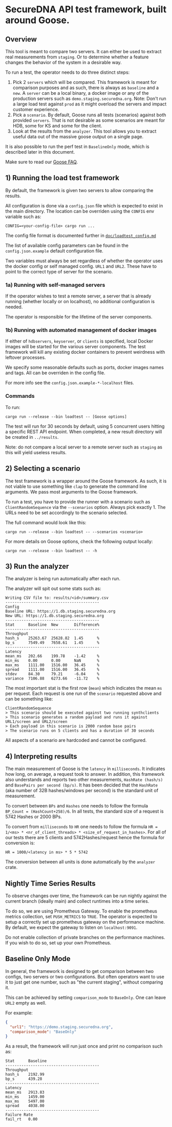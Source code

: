 # SecureDNA API test framework, built around Goose.

##  Overview

This tool is meant to compare two servers.
It can either be used to extract real measurements from `staging`.
Or to determine whether a feature changes the behavior of the system in a desirable way.

To run a test, the operator needs to do three distinct steps:
1) Pick 2 `servers` which will be compared. 
This framework is meant for comparison purposes and as such, there is always as `baseline` and a `new`.
A `server` can be a local binary, a docker image or any of the production servers such as `demo.staging.securedna.org`. 
Note: Don't run a large load test against `prod` as it might overload the servers and impact customer experience. 
2) Pick a `scenario`.
By default, Goose runs all tests (scenarios) against both provided `servers`.
That is not desirable as some scenarios are meant for HDB, some for KS and some for the client.
3) Look at the results from the `analyzer`.
This tool allows you to extract useful data out of the massive goose output on a single page.

It is also possible to run the perf test in `BaselineOnly` mode, which is described later in this document.

Make sure to read our [Goose FAQ](doc/goose_faq.md).

## 1) Running the load test framework

By default, the framework is given two servers to allow comparing the results.

All configuration is done via a `config.json` file which is expected to exist in the main directory.
The location can be overriden using the `CONFIG` env variable such as:
```
CONFIG=<your-config-file> cargo run ...
```

The config file format is documented further in [`doc/loadtest_config.md`](doc/loadtest_config.md)

The list of available config parameters can be found in the `config.json.example` default configuration file.

Two variables must always be set regardless of whether the operator uses the docker config or self managed config.
`URL1` and `URL2`.
These have to point to the correct type of server for the scenario.

### 1a) Running with self-managed servers

If the operator wishes to test a remote server, a server that is already running (whether locally or on localhost),
no additional configuration is needed.

The operator is responsible for the lifetime of the server components.

### 1b) Running with automated management of docker images

If either of `hdbservers`, `keyserver`, or `clients` is specified, local Docker images will be started for the various server components.
The test framework will kill any existing docker containers to prevent weirdness with leftover processes.

We specify some reasonable defaults such as ports, docker images names and tags.
All can be overriden in the config file.

For more info see the `config.json.example-*-localhost` files.

### Commands

To run: 
```
cargo run --release --bin loadtest -- [Goose options]
```

The test will run for 30 seconds by default, using 5 concurrent users hitting a specific REST API endpoint.
When completed, a new result directory will be created in `../results`.

Note: do not compare a local server to a remote server such as `staging` as this will yield useless results.

## 2) Selecting a scenario

The test framework is a wrapper around the Goose framework.
As such, it is not viable to use something like `clap` to generate the command line arguments.
We pass most arguments to the Goose framework.

To run a test, you have to provide the runner with a scenario such as `ClientRandomSequence` via the `--scenarios` option.
Always pick exactly 1.
The URLs need to be set accordingly to the scenario selected.


The full command would look like this:
```
cargo run --release --bin loadtest -- --scenarios <scenario>
```

For more details on Goose options, check the following output locally:

```
cargo run --release --bin loadtest -- -h
```

## 3) Run the analyzer
The analyzer is being run automatically after each run.

The analyzer will spit out some stats such as:
```
Writing CSV file to: results/<id>/summary.csv
-----------------------------------------
Config
Baseline URL: https://1.db.staging.securedna.org
New URL: https://1.db.staging.securedna.org
-----------------------------------------
Stat      Baseline  New       Difference%
-----------------------------------------
Throughput
hash_s    25263.67  25628.82  1.45      %
bp_s      7549.49   7658.61   1.45      %
-----------------------------------------
Latency
mean_ms   202.66    199.78    -1.42     %
min_ms    0.00      0.00      NaN       %
max_ms    1111.00   1516.00   36.45     %
spread    1111.00   1516.00   36.45     %
stdev     84.30     79.21     -6.04     %
variance  7106.88   6273.66   -11.72    %

```

The most important stat is the first row (`mean`) which indicates the mean `ms` per request.
Each request is one run of the `scenario` requested above and can be something like:

```
ClientRandomSequence
> This scenario should be executed against two running synthclients
> This scenario generates a random payload and runs it against URL1/screen and URL2/screen
> Each payload in this scenario is 2000 random base pairs
> The scenario runs on 5 clients and has a duration of 30 seconds
```

All aspects of a scenario are hardcoded and cannot be configured.

## 4) Interpreting results

The main measurement of Goose is the `latency` in `milliseconds`.
It indicates how long, on average, a request took to answer.
In addition, this framework also understands and reports two other measurements, `HashRate (hash/s)` and `BasePairs per second (bp/s)`.
It has been decided that the `HashRate` (aka number of 32B hashes/windows per second) is the standard unit of measurement.

To convert between `BPs` and `Hashes` one needs to follow the formula `BP_Count = (HashCount+258)/6`.
In all tests, the standard size of a request is 5742 Hashes or 2000 BPs.

To convert from `milliseconds` to `HR` one needs to follow the formula `HR = 1/<ms> * <nr_of_client_threads> * <size_of_request_in_hashes>`.
For all of our tests there are 5 clients and 5742Hashes/request hence the formula for conversion is:
```
HR = 1000/<latency in ms> * 5 * 5742
```

The conversion between all units is done automatically by the `analyzer` crate.

## Nightly Time Series Results

To observe changes over time, the framework can be run nightly against the current branch (ideally main) and collect runtimes into a time series.

To do so, we are using Prometheus Gateway.
To enable the prometheus metrics collection, set `PUSH_METRICS` to `TRUE`.
The operator is expected to setup a correctly set up prometheus gateway on the performance machine.
By default, we expect the gateway to listen on `localhost:9091`.

Do not enable collection of private branches on the performance machines.
If you wish to do so, set up your own Prometheus.

## Baseline Only Mode
In general, the framework is designed to get comparison between two configs, two servers or two configurations.
But often operators want to use it to just get one number, such as "the current staging", without comparing it.

This can be achieved by setting `comparison_mode` to `BaseOnly`.
One can leave `URL2` empty as well.

For example:
```json
{
  "url1": "https://demo.staging.securedna.org",
  "comparison_mode": "BaseOnly"
}
```

As a result, the framework will run just once and print no comparison such as:
```
Stat      Baseline
-----------------------------------------
Throughput
hash_s    2192.99
bp_s      439.28
-----------------------------------------
Latency
mean_ms   2913.83
min_ms    1459.00
max_ms    5497.00
spread    4038.00
-----------------------------------------
Failure Rate
fail_rt   0.00
```
